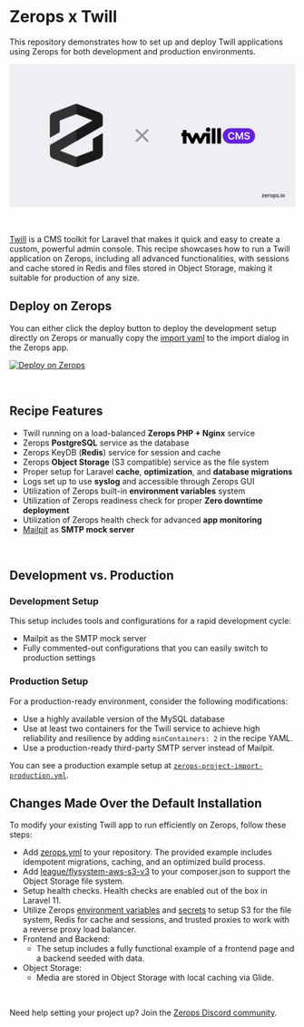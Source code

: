 # Zerops x Twill

This repository demonstrates how to set up and deploy Twill applications using Zerops for both development and
production environments.

![TwillZerops](https://github.com/zeropsio/recipe-shared-assets/blob/main/covers/svg/cover-twill.svg)

<br/>

[Twill](https://twill.io) is a CMS toolkit for Laravel that makes it quick and easy to create a custom, powerful admin
console. This recipe showcases how to run a Twill application on Zerops, including all advanced functionalities, with
sessions and cache stored in Redis and files stored in Object Storage, making it suitable for production of any size.

## Deploy on Zerops

You can either click the deploy button to deploy the development setup directly on Zerops or manually copy
the [import yaml](https://github.com/zeropsio/recipe-twill/blob/main/zerops-project-import.yml) to the import dialog in
the Zerops app.

[![Deploy on Zerops](https://github.com/zeropsio/recipe-shared-assets/blob/main/deploy-button/green/deploy-button.svg)](https://app.zerops.io/recipe/twill)

<br/>

## Recipe Features

- Twill running on a load-balanced **Zerops PHP + Nginx** service
- Zerops **PostgreSQL** service as the database
- Zerops KeyDB (**Redis**) service for session and cache
- Zerops **Object Storage** (S3 compatible) service as the file system
- Proper setup for Laravel **cache**, **optimization**, and **database migrations**
- Logs set up to use **syslog** and accessible through Zerops GUI
- Utilization of Zerops built-in **environment variables** system
- Utilization of Zerops readiness check for proper **Zero downtime deployment**
- Utilization of Zerops health check for advanced **app monitoring**
- [Mailpit](https://github.com/axllent/mailpit) as **SMTP mock server**

<br/>

## Development vs. Production

### Development Setup

This setup includes tools and configurations for a rapid development cycle:

- Mailpit as the SMTP mock server
- Fully commented-out configurations that you can easily switch to production settings

### Production Setup

For a production-ready environment, consider the following modifications:

- Use a highly available version of the MySQL database
- Use at least two containers for the Twill service to achieve high reliability and resilience by adding
  `minContainers: 2` in the recipe YAML.
- Use a production-ready third-party SMTP server instead of Mailpit.

You can see a production example setup at [
`zerops-project-import-production.yml`](https://github.com/zeropsio/recipe-twill/blob/main/zerops-project-import-production.yml).

## Changes Made Over the Default Installation

To modify your existing Twill app to run efficiently on Zerops, follow these steps:

- Add [zerops.yml](https://github.com/zeropsio/recipe-twill/blob/main/zerops.yml) to your repository. The provided
  example includes idempotent migrations, caching, and an optimized build process.
- Add [league/flysystem-aws-s3-v3](https://github.com/zeropsio/recipe-twill/blob/main/composer.json#L23) to your
  composer.json to support the Object Storage file system.
- Setup health checks. Health checks are enabled out of the box in Laravel 11.
- Utilize Zerops [environment variables](https://github.com/zeropsio/recipe-twill/blob/main/zerops.yml#L22-L73)
  and [secrets](https://github.com/zeropsio/recipe-twill/blob/main/zerops-project-import.yml#L13-L14) to setup S3 for
  the file system, Redis for cache and sessions, and trusted proxies to work with a reverse proxy load balancer.
- Frontend and Backend:
    - The setup includes a fully functional example of a frontend page and a backend seeded with data.
- Object Storage:
    - Media are stored in Object Storage with local caching via Glide.

<br/>

Need help setting your project up? Join the [Zerops Discord community](https://discord.com/invite/WDvCZ54).
